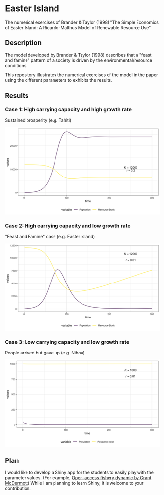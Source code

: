 # Easter Island

The numerical exercises of Brander &amp; Taylor (1998) "The Simple Economics of Easter Island: A Ricardo-Malthus Model of Renewable Resource Use"

## Description

The model developed by Brander &amp; Taylor (1998) describes that a "feast and famine" pattern of a society is driven by the environmental/resource conditions. 

This repository illustrates the numerical exercises of the model in the paper using the different parameters to exhibits the results. 

## Results

### Case 1: High carrying capacity and high growth rate

Sustained prosperity (e.g. Tahiti)

![case1](https://github.com/keita43a/easter_island/blob/master/figure/plot_K_12000_r_0.2.png?raw=true)

### Case 2: High carrying capacity and low growth rate

"Feast and Famine" case (e.g. Easter Island)

![case2](https://github.com/keita43a/easter_island/blob/master/figure/plot_K_12000_r_0.01.png?raw=true)

### Case 3: Low carrying capacity and low growth rate

People arrived but gave up (e.g. Nihoa)

![case3](https://github.com/keita43a/easter_island/blob/master/figure/plot_K_1000_r_0.01.png?raw=true)


## Plan

I would like to develop a Shiny app for the students to easily play with the parameter values. (For example, [Open-access fishery dynamic by Grant McDermott](https://grantmcdermott.shinyapps.io/open-access-fishery/))
While I am planning to learn Shiny, it is welcome to your contribution. 
